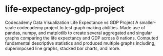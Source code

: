 # life-expectancy-gdp-project
Codecademy Data Visualization Life Expectance vs GDP Project
A smaller-scale codecademy project to test graph making abilities.
Made use of pandas, numpy, and matplotlib to create several aggregated and singular graphs comparing the life expectancy and GDP across 8 nations.
Computed fundamental descriptive statistics and produced multiple graphs including, superimposed line graphs, stacked bar charts, and more.
